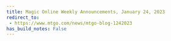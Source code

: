 ```yaml
---
title: Magic Online Weekly Announcements, January 24, 2023
redirect_to:
 - https://www.mtgo.com/news/mtgo-blog-1242023
has_build_notes: False
---
```


